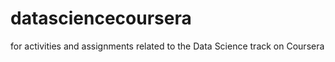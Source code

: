 datasciencecoursera
===================

for activities and assignments related to the Data Science track on Coursera
